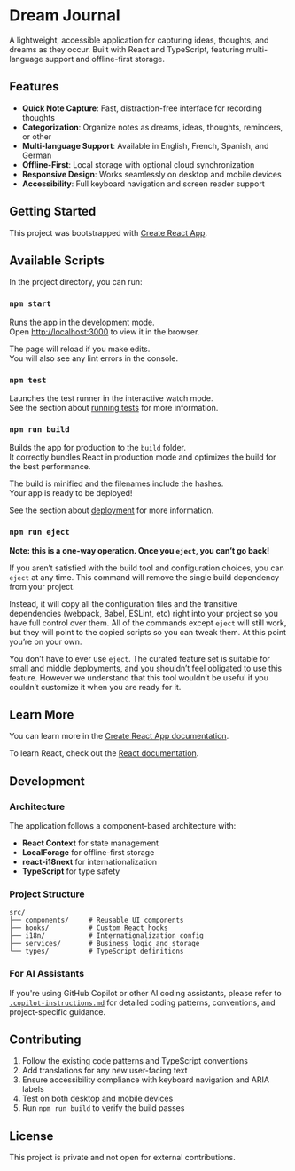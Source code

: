 # Dream Journal

A lightweight, accessible application for capturing ideas, thoughts, and dreams as they occur. Built with React and TypeScript, featuring multi-language support and offline-first storage.

## Features

- **Quick Note Capture**: Fast, distraction-free interface for recording thoughts
- **Categorization**: Organize notes as dreams, ideas, thoughts, reminders, or other
- **Multi-language Support**: Available in English, French, Spanish, and German
- **Offline-First**: Local storage with optional cloud synchronization
- **Responsive Design**: Works seamlessly on desktop and mobile devices
- **Accessibility**: Full keyboard navigation and screen reader support

## Getting Started

This project was bootstrapped with [Create React App](https://github.com/facebook/create-react-app).

## Available Scripts

In the project directory, you can run:

### `npm start`

Runs the app in the development mode.\
Open [http://localhost:3000](http://localhost:3000) to view it in the browser.

The page will reload if you make edits.\
You will also see any lint errors in the console.

### `npm test`

Launches the test runner in the interactive watch mode.\
See the section about [running tests](https://facebook.github.io/create-react-app/docs/running-tests) for more information.

### `npm run build`

Builds the app for production to the `build` folder.\
It correctly bundles React in production mode and optimizes the build for the best performance.

The build is minified and the filenames include the hashes.\
Your app is ready to be deployed!

See the section about [deployment](https://facebook.github.io/create-react-app/docs/deployment) for more information.

### `npm run eject`

**Note: this is a one-way operation. Once you `eject`, you can’t go back!**

If you aren’t satisfied with the build tool and configuration choices, you can `eject` at any time. This command will remove the single build dependency from your project.

Instead, it will copy all the configuration files and the transitive dependencies (webpack, Babel, ESLint, etc) right into your project so you have full control over them. All of the commands except `eject` will still work, but they will point to the copied scripts so you can tweak them. At this point you’re on your own.

You don’t have to ever use `eject`. The curated feature set is suitable for small and middle deployments, and you shouldn’t feel obligated to use this feature. However we understand that this tool wouldn’t be useful if you couldn’t customize it when you are ready for it.

## Learn More

You can learn more in the [Create React App documentation](https://facebook.github.io/create-react-app/docs/getting-started).

To learn React, check out the [React documentation](https://reactjs.org/).

## Development

### Architecture

The application follows a component-based architecture with:
- **React Context** for state management
- **LocalForage** for offline-first storage
- **react-i18next** for internationalization
- **TypeScript** for type safety

### Project Structure

```
src/
├── components/     # Reusable UI components
├── hooks/          # Custom React hooks
├── i18n/           # Internationalization config
├── services/       # Business logic and storage
└── types/          # TypeScript definitions
```

### For AI Assistants

If you're using GitHub Copilot or other AI coding assistants, please refer to [`.copilot-instructions.md`](./.copilot-instructions.md) for detailed coding patterns, conventions, and project-specific guidance.

## Contributing

1. Follow the existing code patterns and TypeScript conventions
2. Add translations for any new user-facing text
3. Ensure accessibility compliance with keyboard navigation and ARIA labels
4. Test on both desktop and mobile devices
5. Run `npm run build` to verify the build passes

## License

This project is private and not open for external contributions.
